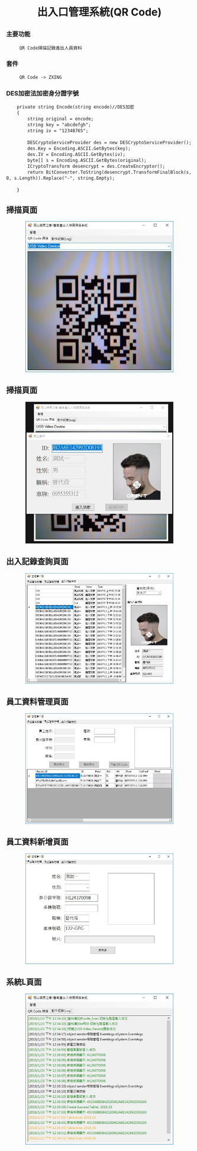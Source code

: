 # <p align="center">出入口管理系統(QR Code)</p>


### 主要功能
         QR Code掃描記錄進出人員資料　
         
### 套件
         QR Code -> ZXING 
         
### DES加密法加密身分證字號 
        private string Encode(string encode)//DES加密
        {
            string original = encode;
            string key = "abcdefgh";
            string iv = "12348765";

            DESCryptoServiceProvider des = new DESCryptoServiceProvider();
            des.Key = Encoding.ASCII.GetBytes(key);
            des.IV = Encoding.ASCII.GetBytes(iv);
            byte[] s = Encoding.ASCII.GetBytes(original);
            ICryptoTransform desencrypt = des.CreateEncryptor();
            return BitConverter.ToString(desencrypt.TransformFinalBlock(s, 0, s.Length)).Replace("-", string.Empty);

        }
## 掃描頁面
<p align="center">
<img src ="img/scanner.jpg" width = 400>
</p>

## 掃描頁面
<p align="center">
<img src ="img/Staffinfo.jpg" width = 400>
</p>

## 出入記錄查詢頁面
<p align="center">
<img src ="img/Enter&Exit.jpg" width = 400>
</p>

## 員工資料管理頁面
<p align="center">
<img src ="img/StaffinfoM.jpg" width = 400>
</p>

## 員工資料新增頁面
<p align="center">
<img src ="img/newStaff.jpg" width = 400>
</p>

## 系統L頁面
<p align="center">
<img src ="img/Log.jpg" width = 400>
</p>
